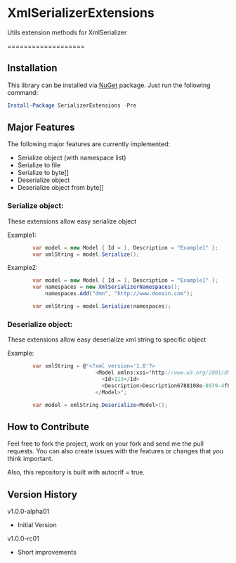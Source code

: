 # XmlSerializerExtensions

Utils extension methods for XmlSerializer

===================

## Installation 
This library can be installed via [NuGet](https://www.nuget.org/packages/SerializerExtensions/) package. Just run the following command:

```powershell
Install-Package SerializerExtensions -Pre
```

## Major Features

The following major features are currently implemented:
+ Serialize object (with namespace list)
+ Serialize to file
+ Serialize to byte[]
+ Deserialize object
+ Deserialize object from byte[]

### Serialize object:

These extensions allow easy serialize object

Example1:
```csharp
        var model = new Model { Id = 1, Description = "Example1" };
        var xmlString = model.Serialize();
```

Example2:
```csharp
        var model = new Model { Id = 1, Description = "Example1" };
        var namespaces = new XmlSerializerNamespaces();
            namespaces.Add("dmn", "http://www.domain.com");

		var xmlString = model.Serialize(namespaces);
```
### Deserialize object:

These extensions allow easy deserialize xml string to specific object

Example:
```csharp
        var xmlString = @"<?xml version='1.0'?>
							<Model xmlns:xsi='http://www.w3.org/2001/XMLSchema-instance' xmlns:xsd='http://www.w3.org/2001/XMLSchema'>
							  <Id>113</Id>
							  <Description>Description6788108e-8979-4f8f-ac82-4842dad37d3d</Description>
							</Model>";

		var model = xmlString.Deserialize<Model>();
```

## How to Contribute

Feel free to fork the project, work on your fork and send me the pull requests.
You can also create issues with the features or changes that you think important.

Also, this repository is built with autocrlf = true.


## Version History

v1.0.0-alpha01
- Initial Version

v1.0.0-rc01
- Short improvements